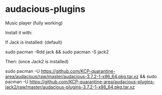 # audacious-plugins

Music player (fully working)

Install it with:

If Jack is installed: (default)

sudo pacman -Rdd jack && sudo pacman -S jack2

Then: (once Jack2 is installed)

sudo pacman -U https://github.com/KCP-quarantine-area/audacious/raw/master/audacious-3.7.2-1-x86_64.pkg.tar.xz && sudo pacman -U https://github.com/KCP-quarantine-area/audacious-plugins-jack2/raw/master/audacious-plugins-3.7.2-1-x86_64.pkg.tar.xz
